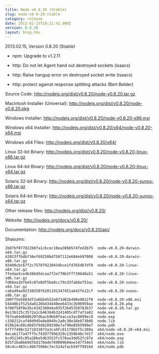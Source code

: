 ```yaml
---
title: Node v0.8.20 (Stable)
slug: node-v0-8-20-stable
category: release
date: 2013-02-15T19:21:42.000Z
version: 0.8.20
layout: blog.hbs
---
```


2013.02.15, Version 0.8.20 (Stable)

* npm: Upgrade to v1.2.11

* http: Do not let Agent hand out destroyed sockets (isaacs)

* http: Raise hangup error on destroyed socket write (isaacs)

* http: protect against response splitting attacks (Bert Belder)


Source Code: http://nodejs.org/dist/v0.8.20/node-v0.8.20.tar.gz

Macintosh Installer (Universal): http://nodejs.org/dist/v0.8.20/node-v0.8.20.pkg

Windows Installer: http://nodejs.org/dist/v0.8.20/node-v0.8.20-x86.msi

Windows x64 Installer: http://nodejs.org/dist/v0.8.20/x64/node-v0.8.20-x64.msi

Windows x64 Files: http://nodejs.org/dist/v0.8.20/x64/

Linux 32-bit Binary: http://nodejs.org/dist/v0.8.20/node-v0.8.20-linux-x86.tar.gz

Linux 64-bit Binary: http://nodejs.org/dist/v0.8.20/node-v0.8.20-linux-x64.tar.gz

Solaris 32-bit Binary: http://nodejs.org/dist/v0.8.20/node-v0.8.20-sunos-x86.tar.gz

Solaris 64-bit Binary: http://nodejs.org/dist/v0.8.20/node-v0.8.20-sunos-x64.tar.gz

Other release files: http://nodejs.org/dist/v0.8.20/

Website: http://nodejs.org/docs/v0.8.20/

Documentation: http://nodejs.org/docs/v0.8.20/api/

Shasums:
```
2b87bf077022b8fa1cbcec10ea3866574fed2b75  node-v0.8.20-darwin-x64.tar.gz
42023ffbdbf36ef69250bd750f112e684eb97008  node-v0.8.20-darwin-x86.tar.gz
93480cbc67f2c757879228434bce1fd765db7df8  node-v0.8.20-linux-x64.tar.gz
7fedae5ce4b366d5dcaa7f2e770b3ff739648a51  node-v0.8.20-linux-x86.tar.gz
fd66ea1bfbe5c8fe8df5ba8cc79cd3fab6e753ac  node-v0.8.20-sunos-x64.tar.gz
ca6ad9aa92330358f6201191347451ab42fe12cf  node-v0.8.20-sunos-x86.tar.gz
200ff5e5083df2a6bb4552e673d81b498e9812f0  node-v0.8.20-x86.msi
54440b1f525da0126b434440ee6433c2b96959ae  node-v0.8.20.pkg
b780f58f0e3bc43d2380d4a935f2b45350783b37  node-v0.8.20.tar.gz
8e13b125c3572a1cb46364b3241405cdf7af1a82  node.exe
f67ea64d6686207dbacb9bb8feacce3ac8899ec8  node.exp
c338212caf48d945e8e8049c2a0c30e38e8730d6  node.lib
019b24c60cdb03f9d8209290e7af90e8565999e7  node.pdb
67fff498c5271033073a3ca9fc01178b5f5c309a  x64/node-v0.8.20-x64.msi
6ecab177a47ff5c74397799b329c2359b40c7d1f  x64/node.exe
bcd51345c05a28be5db3553fc578aa3dd52fc97e  x64/node.exp
825f2ba0bb9d7bd170adef89009b84ee147754e5  x64/node.lib
50c4cc483cc4b675966c7ec524afacb59ff99164  x64/node.pdb
```
